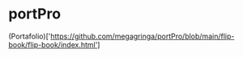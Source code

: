 # portPro

(Portafolio)['https://github.com/megagringa/portPro/blob/main/flip-book/flip-book/index.html']
